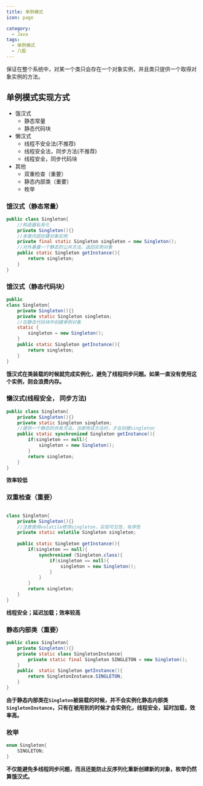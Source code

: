 ```yaml
---
title: 单例模式
icon: page

category:
  - Java
tags:
  - 单例模式
  - 八股
---
```


保证在整个系统中，对某一个类只会存在一个对象实例，并且类只提供一个取得对象实例的方法。
<!-- more -->
## 单例模式实现方式

- 饿汉式
  - 静态常量
  - 静态代码块
- 懒汉式
  - 线程不安全法(不推荐)
  - 线程安全法，同步方法(不推荐)
  - 线程安全，同步代码块
- 其他
  - 双重检查（重要）
  - 静态内部类（重要）
  - 枚举

### 饿汉式（静态常量）

```java
public class Singleton{
    //构造器私有化
    private Singleton(){}
    //本类内部创建对象实例
    private final static Singleton singleton = new Singleton();
    //对外暴露一个静态的公共方法，返回实例对象
    public static Singleton getInstance(){
        return singleton;
    }
}
```

### 饿汉式（静态代码块）

```java
public 
class Singleton{
    private Singleton(){}
    private static Singleton singleton;
    //在静态代码块中创建单例对象
    static {
        singleton = new Singleton();
    }
    public static Singleton getInstance(){
        return singleton;
    }
}
```

**饿汉式在类装载的时候就完成实例化，避免了线程同步问题。如果一直没有使用这个实例，则会浪费内存。**

### 懒汉式(线程安全， 同步方法)

```java
public class Singleton{
    private Singleton(){}
    private static Singleton singleton;
    //提供一个静态的共有方法，当使用该方法时，才去创建singleton
    public static synchronized Singleton getInstance(){
        if(singleton == null){
            singleton = new Singleton();
        }
        return singleton;
    }
}
```

**效率较低**

### 双重检查（重要）

```java

class Singleton{
    private Singleton(){}
    //注意使用volatile修饰singleton，实现可见性，有序性
    private static volatile Singleton singleton;
    
    public static Singleton getInstance(){
        if(singleton == null){
            synchronized (Singleton.class){
                if(singleton == null){
                    singleton = new Singleton();
                }
            }
        }
        return singleton;
    }
}
```

**线程安全；延迟加载；效率较高**

### 静态内部类（重要）

```java
public class Singleton{
    private Singleton(){}
    private static class SingletonInstance{
        private static final Singleton SINGLETON = new Singleton();
    }
    public  static Singleton getInstance(){
        return SingletonInstance.SINGLETON;
    }
}
```

**由于静态内部类在`Singleton`被装载的时候，并不会实例化静态内部类`SingletonInstance`，只有在被用到的时候才会实例化，线程安全，延时加载，效率高。**

### 枚举

```java
enum Singleton{
	SINGLETON;
}
```

**不仅能避免多线程同步问题，而且还能防止反序列化重新创建新的对象，枚举仍然算饿汉式。**

